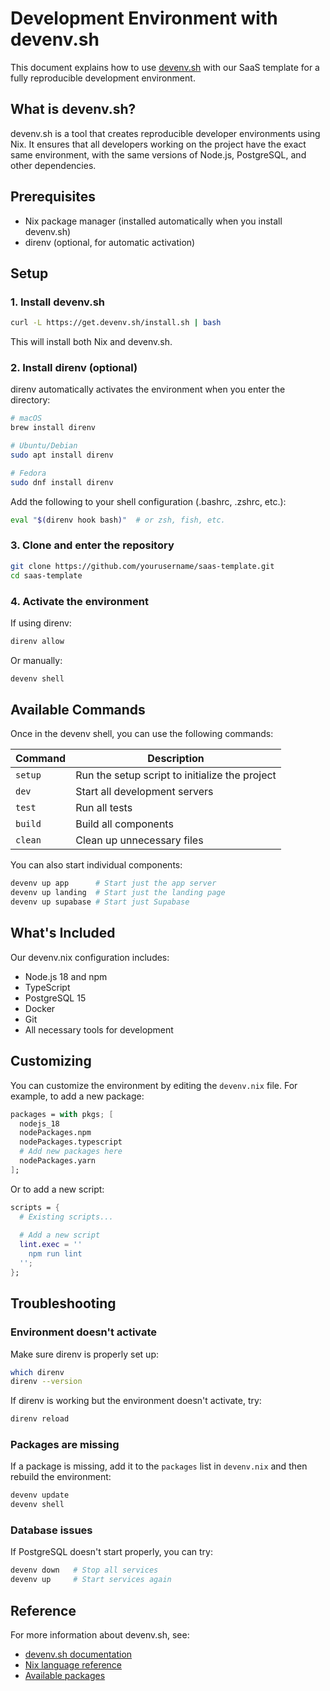 # Development Environment with devenv.sh

This document explains how to use [devenv.sh](https://devenv.sh) with our SaaS template for a fully reproducible development environment.

## What is devenv.sh?

devenv.sh is a tool that creates reproducible developer environments using Nix. It ensures that all developers working on the project have the exact same environment, with the same versions of Node.js, PostgreSQL, and other dependencies.

## Prerequisites

- Nix package manager (installed automatically when you install devenv.sh)
- direnv (optional, for automatic activation)

## Setup

### 1. Install devenv.sh

```bash
curl -L https://get.devenv.sh/install.sh | bash
```

This will install both Nix and devenv.sh.

### 2. Install direnv (optional)

direnv automatically activates the environment when you enter the directory:

```bash
# macOS
brew install direnv

# Ubuntu/Debian
sudo apt install direnv

# Fedora
sudo dnf install direnv
```

Add the following to your shell configuration (.bashrc, .zshrc, etc.):

```bash
eval "$(direnv hook bash)"  # or zsh, fish, etc.
```

### 3. Clone and enter the repository

```bash
git clone https://github.com/yourusername/saas-template.git
cd saas-template
```

### 4. Activate the environment

If using direnv:
```bash
direnv allow
```

Or manually:
```bash
devenv shell
```

## Available Commands

Once in the devenv shell, you can use the following commands:

| Command | Description |
|---------|-------------|
| `setup` | Run the setup script to initialize the project |
| `dev` | Start all development servers |
| `test` | Run all tests |
| `build` | Build all components |
| `clean` | Clean up unnecessary files |

You can also start individual components:

```bash
devenv up app      # Start just the app server
devenv up landing  # Start just the landing page
devenv up supabase # Start just Supabase
```

## What's Included

Our devenv.nix configuration includes:

- Node.js 18 and npm
- TypeScript
- PostgreSQL 15
- Docker
- Git
- All necessary tools for development

## Customizing

You can customize the environment by editing the `devenv.nix` file. For example, to add a new package:

```nix
packages = with pkgs; [
  nodejs_18
  nodePackages.npm
  nodePackages.typescript
  # Add new packages here
  nodePackages.yarn
];
```

Or to add a new script:

```nix
scripts = {
  # Existing scripts...
  
  # Add a new script
  lint.exec = ''
    npm run lint
  '';
};
```

## Troubleshooting

### Environment doesn't activate

Make sure direnv is properly set up:

```bash
which direnv
direnv --version
```

If direnv is working but the environment doesn't activate, try:

```bash
direnv reload
```

### Packages are missing

If a package is missing, add it to the `packages` list in `devenv.nix` and then rebuild the environment:

```bash
devenv update
devenv shell
```

### Database issues

If PostgreSQL doesn't start properly, you can try:

```bash
devenv down   # Stop all services
devenv up     # Start services again
```

## Reference

For more information about devenv.sh, see:

- [devenv.sh documentation](https://devenv.sh/basics/)
- [Nix language reference](https://nixos.org/manual/nix/stable/language/index.html)
- [Available packages](https://search.nixos.org/packages)
